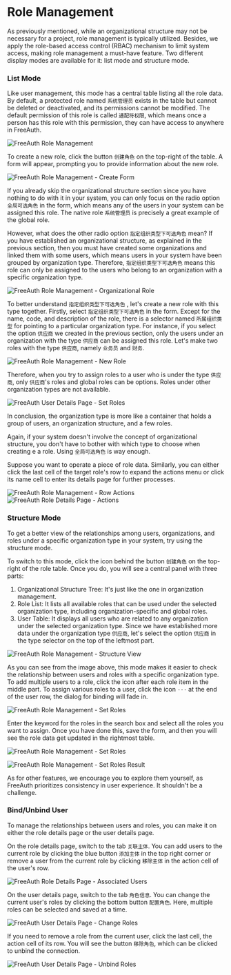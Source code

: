 # Role Management

As previously mentioned, while an organizational structure may not be necessary for a project, role management is typically utilized. Besides, we apply the role-based access control (RBAC) mechanism to limit system access, making role management a must-have feature. Two different display modes are available for it: list mode and structure mode.

### List Mode

Like user management, this mode has a central table listing all the role data. By default, a protected role named `系统管理员` exists in the table but cannot be deleted or deactivated, and its permissions cannot be modified. The default permission of this role is called `通配符权限`, which means once a person has this role with this permission, they can have access to anywhere in FreeAuth.

![FreeAuth Role Management](/assets/manual/role-management.png)

To create a new role, click the button `创建角色` on the top-right of the table. A form will appear, prompting you to provide information about the new role.

![FreeAuth Role Management - Create Form](/assets/manual/role-management-create.png)

If you already skip the organizational structure section since you have nothing to do with it in your system, you can only focus on the radio option `全局可选角色` in the form, which means any of the users in your system can be assigned this role. The native role `系统管理员` is precisely a great example of the global role.

However, what does the other radio option `指定组织类型下可选角色` mean? If you have established an organizational structure, as explained in the previous section, then you must have created some organizations and linked them with some users, which means users in your system have been grouped by organization type. Therefore, `指定组织类型下可选角色` means this role can only be assigned to the users who belong to an organization with a specific organization type.

![FreeAuth Role Management - Organizational Role](/assets/manual/role-management-organizational.png)

To better understand `指定组织类型下可选角色` , let's create a new role with this type together. Firstly, select `指定组织类型下可选角色` in the form. Except for the name, code, and description of the role, there is a selector named `所属组织类型` for pointing to a particular organization type. For instance, if you select the option `供应商` we created in the previous section, only the users under an organization with the type `供应商` can be assigned this role. Let's make two roles with the type `供应商`, namely `业务员` and `财务`.

![FreeAuth Role Management - New Role](/assets/manual/role-management-create-result.png)

Therefore, when you try to assign roles to a user who is under the type `供应商`, only `供应商`'s roles and global roles can be options. Roles under other organization types are not available.

![FreeAuth User Details Page - Set Roles](/assets/manual/user-details-set-roles.png)

In conclusion, the organization type is more like a container that holds a group of users, an  organization structure, and a few roles.

Again, if your system doesn't involve the concept of organizational structure, you don't have to bother with which type to choose when creating e a role.  Using `全局可选角色` is way enough.

Suppose you want to operate a piece of role data. Similarly, you can either click the last cell of the target role's row to expand the actions menu or click its name cell to enter its details page for further processes.

![FreeAuth Role Management - Row Actions](/assets/manual/role-management-row-actions.png)
![FreeAuth Role Details Page - Actions](/assets/manual/role-details-actions.png)

### Structure Mode

To get a better view of the relationships among users, organizations, and roles under a specific organization type in your system, try using the structure mode.

To switch to this mode, click the icon behind the button `创建角色` on the top-right of the role table. Once you do, you will see a central panel with three parts:

1. Organizational Structure Tree: It's just like the one in organization management.
2. Role List: It lists all available roles that can be used under the selected organization type, including organization-specific and global roles.
3. User Table: It displays all users who are related to any organization under the selected organization type.
Since we have established more data under the organization type `供应商`, let's select the option `供应商` in the type selector on the top of the leftmost part.

![FreeAuth Role Management - Structure View](/assets/manual/role-management-structure-view.png)

As you can see from the image above, this mode makes it easier to check the relationship between users and roles with a specific organization type. To add multiple users to a role, click the icon after each role item in the middle part. To assign various roles to a user, click the icon `···` at the end of the user row, the dialog for binding will fade in.

![FreeAuth Role Management - Set Roles](/assets/manual/role-management-set-roles-1.png)

Enter the keyword for the roles in the search box and select all the roles you want to assign. Once you have done this, save the form, and then you will see the role data get updated in the rightmost table.

![FreeAuth Role Management - Set Roles](/assets/manual/role-management-set-roles-2.png)

![FreeAuth Role Management - Set Roles Result](/assets/manual/role-management-set-roles-result.png)

As for other features, we encourage you to explore them yourself, as FreeAuth prioritizes consistency in user experience. It shouldn't be a challenge. 

### Bind/Unbind User

To manage the relationships between users and roles, you can make it on either the role details page or the user details page.

On the role details page, switch to the tab `关联主体`. You can add users to the current role by clicking the blue button `添加主体` in the top right corner or remove a user from the current role by clicking `移除主体` in the action cell of the user's row.

![FreeAuth Role Details Page - Associated Users](/assets/manual/role-details-associated-users.png)

On the user details page, switch to the tab `角色信息`. You can change the current user's roles by clicking the bottom button `配置角色`. Here, multiple roles can be selected and saved at a time.

![FreeAuth User Details Page - Change Roles](/assets/manual/user-details-change-roles.png)

If you need to remove a role from the current user, click the last cell, the action cell of its row. You will see the button `移除角色`, which can be clicked to unbind the connection.

![FreeAuth User Details Page - Unbind Roles](/assets/manual/user-details-unbind-roles.png)
